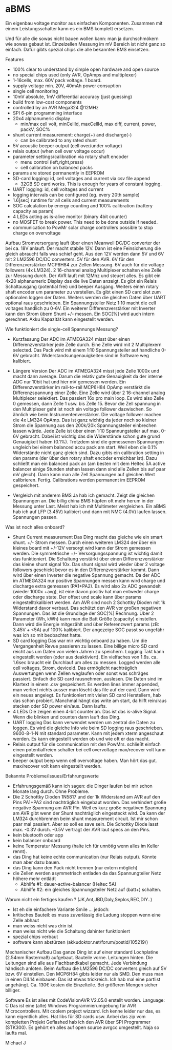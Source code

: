 # aBMS

Ein eigenbau voltage monitor aus einfachen Komponenten.
Zusammen mit einem Leistungsschalter kann es ein BMS komplett ersetzen.

Und für alle die sowas nicht bauen wollen kann: man ja durchschmökern wie sowas gebaut ist.
Einzelzellen Messung im mV Bereich ist nicht ganz so einfach.
Dafür gibts spezial chips die alle bekannten BMS einsetzen.
 
Features
- 100% clear to understand by simple open hardware and open source
- no special chips used (only AVR, OpAmps and multiplexer)
- 1-16cells, max. 60V pack voltage. 1 board.
- supply voltage min. 20V, 40mAh power consuption
- single cell monitoring
- 10mV absolute, 1mV differential accuracy (just guessing)
- build from low-cost components
- controlled by an AVR Mega324 @12MHz
- SPI 6-pin programming interface
- 20x4 alphanumeric display
  - min/max cell volt, minCellId, maxCellId, max diff, current, power, packV, SOC%
- shunt current measurement: charge(+) and discharge(-)
  - can be calibrated to any rated shunt
- 5V acoustic beeper output (cell over/under voltage)
- relais output (when cell over voltage occur)
- parameter settings/calibration via rotary shaft encoder
  - menu control (left,right,press)
  - cell calibration on balanced packs
- params are stored permanently in EEPROM
- SD-card logging: id, cell voltages and current via csv file append
  - 32GB SD card works. This is enough for years of constant logging.
- UART logging: id, cell voltages and current
- logging intervals can be configured (eg. every 20th sample)
- 1.6[sec] runtime for all cells and current measurements
- SOC calculation by energy counting and 100% calibration (battery capacity as param)
- 4 LEDs acting as is-alive monitor (binary 4bit counter)
- no MOSFET to break power. This need to be done outside if needed.
- communication to PowMr solar charge controllers possible to stop charge on overvoltage

Aufbau
  Stromversorgung lauft über einen Meanwell DC/DC converter der bei ca. 18V anlauft.
  Der macht stabile 12V.
  Dann ist eine Feinsicherung die gleich abraucht falls was schief geht.
  Aus den 12V werden dann 5V und 6V mit 2 LM2596 DC/DC converters.
  5V für den AVR. 6V für den Differenzverstärker MCP6H84 zur Zellen Messung.
  6V auch für die voltage followers (4x LM324).
  2 16-channel analog Multiplexer schalten eine Zelle zur Messung durch.
  Der AVR lauft mit 12Mhz und steuert alles.
  Es gibt ein 4x20 alphanumeric Display das die live Daten anzeigt.
  Es gibt ein Relais Schaltausgang (potential frei) und beeper Ausgang.
  Weiters einen rotary shaft encoder um parameter zu verstellen.
  Es gibt einen SD card slot zum optionalen loggen der Daten.
  Weiters werden die gleichen Daten über UART optional raus geschrieben.
  Ein Spannungsteiler Netz 1:10 macht die cell voltages handlich zu 0-6V.
  Ein weiterer Differenzverstärker mit Inverter kann den Strom übern Shunt +/- messen.
  Ein SOC[%] wird auch intern gerechnet. Akku Kapazität kann eingestellt werden.

Wie funktioniert die single-cell Spannungs Messung?
- Kurzfassung
  Der ADC im ATMEGA324 misst über einen Differenzverstärker jede Zelle durch.
  Eine Zelle wird mit 2 Multiplexern selected.
  Das Pack wird mit einem 1:10 Spannungsteiler auf handliche 0-6V gebracht.
  Widerstandsungenauigkeiten sind in Software weg kalibiert.

- Längere Version
  Der ADC im ATMEGA324 misst jede Zelle 1000x und macht dann average. Darum die relativ gute
  Genauigkeit da der interne ADC nur 10bit hat und hier mV gemessen werden.
  Ein Differenzverstärker im rail-to-rail MCP6H84 OpAmp verstärkt die Differenzspannung einer Zelle.
  Eine Zelle wird über 2 16-channel analog Multiplexer selektiert.
  Das passiert 16x pro main loop. Es wird also Zelle 0 gemessen, dann Zelle 1 usw. bis Zelle 15.
  Bevor die Zell spannung in den Multiplexer geht ist noch ein voltage follower dazwischen.
  So ähnlich wie beim Instrumentenverstärker. Die voltage follower machen die 4x LM324 OpAmp.
  Das ist ganz wichtig da jeder noch so kleiner Strom die Spannung aus den 200k/20k Spannungsteiler
  einbrechen lassen würde.
  Jede Zelle ist über einen 1:10 Spannungsteiler auf max. 0-6V gebracht.
  Dabei ist wichtig das die Widerstände schon gute grund Genauigkeit haben (0.1%).
  Trotzdem sind die gemessenen Spannungen ungleich bei einem balanced accu pack am start.
  Weil eben die 0.1% Widerstände nicht ganz gleich sind.
  Dazu gibts ein calibration setting in den params (der über den rotary shaft encoder erreichbar ist).
  Dazu schließt man ein balanced pack an (am besten mit dem Heltec 5A active balancer einige Stunden stehen lassen
  dann sind alle Zellen bis auf paar mV gleich). Dann kann man alle Zell Spannungen auf gleichen
  Wert calibrieren. Fertig. Calibrations werden permanent im EEPROM gespeichert.

- Vergleich mit anderem BMS
  Ja hab ich gemacht. Zeigt die gleichen Spannungen an. Die billig china BMS hüpfen oft mehr herum in der Messung unter Last.
  Meist hab ich mit Multimeter vergleichen.
  Ein aBMS hab ich auf LFP (3.45V) kalibiert und dann mit NMC (4.0V) laufen lassen. Spannungen passen.

Was ist noch alles onboard?
- Shunt Current measurement
  Das Ding macht das gleiche wie ein smart shunt. +/- Strom messen.
  Durch einen weiteren LM324 der über ein kleines board mit +/-12V versorgt wird kann der Strom gemessen werden.
  Die symmetrische +/- Versorgungsspannung ist wichtig damit das funktioniert.
  Die Schaltung verstärkt über einen Differenzverstärker das kleine shunt signal 10x.
  Das shunt signal wird wieder über 2 voltage followers geschickt bevor es in den Differenzverstärker kommt.
  Dann wird über einen Inverter die negative Spannung gemacht.
  Da der ADC im ATMEGA324 nur positive Spannungen messen kann wird charge und discharge extra gemessen (PA1+PA2).
  Es wird also 2x ADC gewandelt (wieder 1000x +avg), ist eine davon positiv hat man entweder charge oder discharge state.
  Der offset und scale kann über params eingestellt/kalibiert werden.
  Am AVR sind noch 2 Schottky Dioden mit 1k Widerstand davor verbaut. Das schützt den AVR vor großen negativen Spannungen.
  Das ist die Grundlage der SOC[%] Rechnung.
  Über 2 Parameter (Wh, kWh) kann man die Batt Größe (capacity) einstellen.
  Dann wird die Energie mitgezählt und über Referenzwert params (zB: 3.45V + <5A) auf 100% kalibiert.
  Der angezeige SOC passt so ungefähr was ich so mit beobachtet hatte.
- SD card logging
  Das war mir wichtig onboard zu haben. Um die Vergangenheit Revue passieren zu lassen.
  Eine billige micro SD card reicht aus um Daten von vielen Jahren zu speichern.
  Logging Takt kann eingestellt werden (oder aus deaktiviert). Ein vielfaches von 1.6s.
  ca. 1.6sec braucht ein Durchlauf um alles zu messen.
  Logged werden alle cell voltages, Strom, deviceId.
  Das ermöglicht nachträglich Auswertungen wenn Zellen weglaufen oder sonst was schräges passiert.
  Einfach die SD card rausnehmen, auslesen. Die Daten sind im Klartext in einem .csv gespeichert.
  Es werden lines immer appended, man verliert nichts ausser man löscht das file auf der card. Dann wird ein neues angelegt.
  Es funktioniert mit vielen SD card Herstellern, hab das schon probiert.
  Manchmal hängt das write am start, da hilft rein/raus stecken oder SD power ein/aus. Dann laufts.
- 4 LEDs
  Die zeigen einen 4-bit counter an.
  Das ist das is-alive Signal. Wenn die blinken und counten dann lauft das Ding.
- UART logging
  Das kann verwendet werden um zentral die Daten zu loggen.
  Es wird die gleiche Info wie beim SD logging raus geschrieben.
  9600-8-1-N mit standard parameter. Kann mit jedem xterm angeschaut werden.
  Es kann eingestellt werden ob und wie oft er das macht.
- Relais output
  für die communication mit den PowMrs.
  schließt einfach einen potentialfreien schalter bei cell overvoltage
  max/recover volt kann eingestellt werden.
- beeper output
  beep wenn cell overvoltage haben. Man hört das gut.
  max/recover volt kann eingestellt werden.

Bekannte Probleme/Issues/Erfahrungswerte
- Erfahrungsgemäß kann ich sagen: die Dinger laufen bei mir schon Monate lang durch. Ohne Probleme.
- Die 2 Schottky Dioden 1N5817 und der 1k Widerstand am AVR auf den Pins PA1+PA2 sind nachträglich eingebaut worden.
  Das verhindert große negative Spannung am AVR Pin.
  Weil es kurz große negativen Spannung am AVR gibt wenn der Shunt nachträglich eingesteckt wird.
  Da kann der LM324 durchbrennen beim shunt measurement circuit. Ist mir schon paar mal passiert.
  Aber so soll es save sein.
  Die Schottky Diode lasst max. -0.3V durch. -0.5V vertragt der AVR laut specs an den Pins.
- kein bluetooth oder app
- kein balancer onboard
- keine Temperatur Messung (halte ich für unnötig wenn alles im Keller rennt).
- das Ding hat keine echte communication (nur Relais output). Könnte man aber dazu bauen.
- das Ding kann den Pack nicht trennen (nur extern möglich)
- die Zellen werden asymmetrisch entladen da das Spannungteiler Netz höhere mehr entlädt
  - Abhilfe #1: dauer-active-balancer (Heltec 5A)
  - Abhilfe #2: ein gleiches Spannungsteiler Netz auf (batt+) schalten.

Warum nicht ein fertiges kaufen ? (JK,Ant,JBD,Daly,Seplos,REC,DIY..)
- Ist eh die einfachere Variante Smile ... jedoch:
- kritisches Bauteil: es muss zuverlässig die Ladung stoppen wenn eine Zelle abhaut
- man weiss nicht was drin ist
- man weiss nicht wie die Schaltung dahinter funktioniert
- spezial chips verbaut
- software kann abstürzen (akkudoktor.net/forum/postid/105219/)

Mechanischer Aufbau
  Das ganze Ding ist auf einer standard Lochplatine (2.54mm Rastermaß) aufgebaut.
  Bauteile vorne. Leitungen hinten.
  Die Leitungen sind alle aus Flachbandkabel gemacht.
  Jede Verbindung händisch anlöten.
  Beim Aufbau die LM2596 DC/DC converters gleich auf 5V bzw. 6V einstellen.
  Den MCP6H84 gibts leider nur als SMD. Den muss man in einen DIL14 einbauen. Das ist etwas trickreich.
  Ich hab mal eine partlist angehängt. Ca. 130€ kosten die Einzelteile. Bei größeren Mengen sicher billiger.


Software
  Es ist alles mit CodeVisionAVR V2.05.0 erstellt worden. Language: C
  Das ist eine (alte) Windows Programmierumgebung für AVR Microcontrollers. Mit coolem project wizzard.
  Ich kenne leider nur das, es kann eigentlich alles. Hat libs für SD cards usw.
  Anbei das zip vom kompletten Projekt
  Geflashed hab ich den AVR über SPI Programmer (STK300).
  Es gehört eh alles auf open source avrgcc umgestellt. Naja so laufts mal.

Michael J
